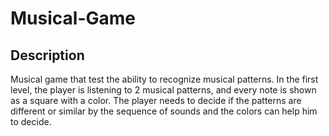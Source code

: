 # Musical-Game
## Description
Musical game that test the ability to recognize musical patterns.
In the first level, the player is listening to 2 musical patterns, and every note is shown as a square with 
a color. The player needs to decide if the patterns are different or similar by the sequence of sounds and the colors 
can help him to decide.

